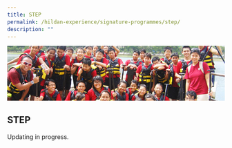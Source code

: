 ```yaml
---
title: STEP
permalink: /hildan-experience/signature-programmes/step/
description: ""
---
```

![](/images/Signature%20Programmes/STEP%20Banner.jpg)


STEP
----
Updating in progress.